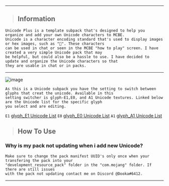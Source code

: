 --- ---
> <h2>Information</h2> 
```info
Unicode Plus is a template subpack that's designed to help you organize and add your own Unicode characters to MCBE. 
Unicode is a character encoding standard that's used to display images or hex images, such as "". These characters 
can be used in chat or seen in the MCBE "how to play" screen. I have created a very simple Unicode pack that may 
be helpful, but could also be a hassle to use. I have decided to update and organize the Unicode characters so that 
they are usable in chat or in packs.
```
--- ---
![image](https://user-images.githubusercontent.com/108203851/207826794-05a0fe9a-ab99-4706-82e5-6751f2c950b8.png)
```info
As this is a Unicode subpack you have the setting to switch between glyphs that creat the unicode. Available in this
setting switcher is glyph-E1,E0, and A1 Unicode textures. Linked below are the Unicode list for the specific glyph 
you select and are editing.
```

 `E1`  [glyph_E1 Unicode List](https://github.com/Dooka-Packages/Dooka-Portfolio/blob/main/resource/Unicode-Plus/subpacks/glyph_E1/glyph_E1%20Unicode%20List.md)
 `E0`  [glyph_E0 Unicode List](https://github.com/Dooka-Packages/Dooka-Portfolio/blob/main/resource/Unicode-Plus/subpacks/glyph_E0/glyph_E0%20Unicode%20List.md)
 `A1`  [glyph_A1 Unicode List](https://github.com/Dooka-Packages/Dooka-Portfolio/blob/main/resource/Unicode-Plus/subpacks/glyph_A1/glyph_A1%20Unicode%20List.md)

> <h2>How To Use</h2>

### Why is my pack not updating when i add new Unicode?
```info
Make sure to change the pack manifest UUID's only once when your transfering the pack into your
"development_resource_pack" folder in the "com.mojang" folder. If there are still issues 
with the pack not updating contact me on Discord @Dooka#6412.
```
--- ---
